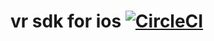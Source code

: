 # vr sdk for ios [![CircleCI](https://circleci.com/gh/e-agency/vr-ios-sdk/tree/master.svg?style=svg&circle-token=7c73f4a3f143a91492f401c0e4264cdbae3a18c3)](https://circleci.com/gh/e-agency/vr-ios-sdk/tree/master)

